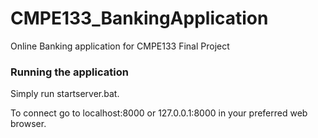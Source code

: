# CMPE133_BankingApplication
Online Banking application for CMPE133 Final Project

### Running the application

Simply run startserver.bat.

To connect go to localhost:8000 or 127.0.0.1:8000 in your preferred web browser.